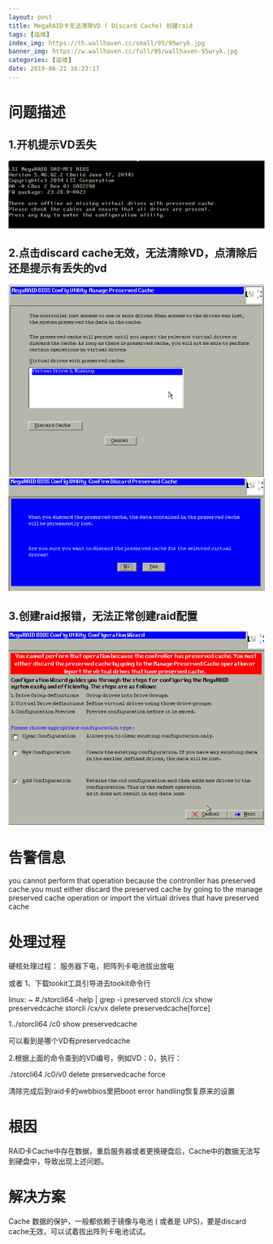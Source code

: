 ```yaml
---
layout: post
title: MegaRAID卡无法清除VD ( Discard Cache) 创建raid
tags: [运维]
index_img: https://th.wallhaven.cc/small/95/95wryk.jpg
banner_img: https://w.wallhaven.cc/full/95/wallhaven-95wryk.jpg
categories: [运维]
date: 2019-06-21 16:23:17
---
```


# 问题描述

## 1.开机提示VD丢失
![](/img/megaraid/VD_lost_1.png)

## 2.点击discard cache无效，无法清除VD，点清除后还是提示有丢失的vd
![](/img/megaraid/VD_lost_2.png)![](/img/megaraid/VD_lost_3.png)
<!-- more -->

## 3.创建raid报错，无法正常创建raid配置
![](/img/megaraid/VD_lost_4.png)

# 告警信息

you cannot perform that operation because the contronller has preserved cache.you must either discard the preserved cache by going to the manage preserved cache operation or import the virtual drives that have preserved cache

# 处理过程

硬核处理过程：
服务器下电，把阵列卡电池拔出放电

或者
1、下载tookit工具引导进去tookit命令行

linux: ~ #./storcli64 -help | grep -i preserved
storcli /cx show preservedcache
storcli /cx/vx delete preservedcache[force]

1../storcli64 /c0 show preservedcache

可以看到是哪个VD有preservedcache

2.根据上面的命令查到的VD编号，例如VD：0，执行：

./storcli64 /c0/v0 delete preservedcache force

清除完成后到raid卡的webbios里把boot error handling恢复原来的设置

# 根因

RAID卡Cache中存在数据，重启服务器或者更换硬盘后，Cache中的数据无法写到硬盘中，导致出现上述问题。

# 解决方案

Cache 数据的保护，一般都依赖于镜像与电池 ( 或者是 UPS)，要是discard cache无效，可以试着拔出阵列卡电池试试。